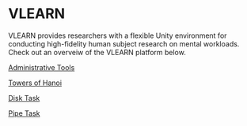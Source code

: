 # VLEARN
VLEARN provides researchers with a flexible Unity environment for conducting high-fidelity human subject research on mental workloads. Check out an overveiw of the VLEARN platform below. 

[Administrative Tools](https://youtu.be/khWjczyNpqQ)

[Towers of Hanoi](https://youtu.be/9Lw5UBMe0ps)

[Disk Task](https://www.youtube.com/watch?v=kyrbKg5ZPrk)

[Pipe Task](https://www.youtube.com/watch?v=AgJCYJaaH2E)


